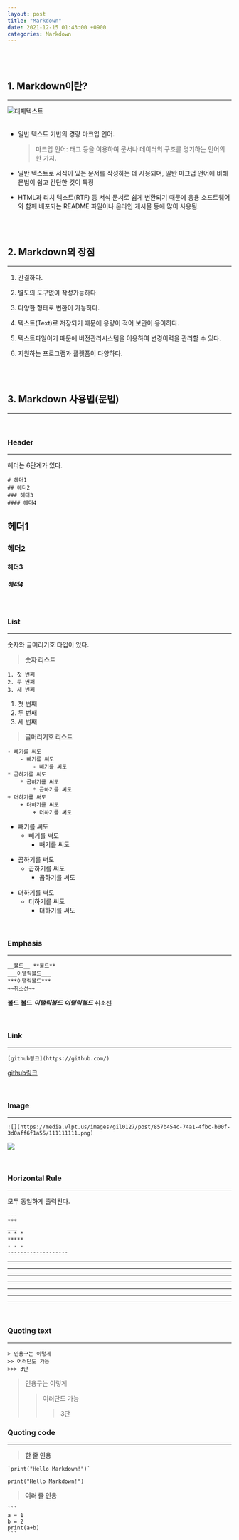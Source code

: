 ```yaml
---
layout: post
title: "Markdown"
date: 2021-12-15 01:43:00 +0900
categories: Markdown
---
```


<br>
<br>

## **1. Markdown이란?**
---
![대체텍스트](https://upload.wikimedia.org/wikipedia/commons/thumb/4/48/Markdown-mark.svg/1200px-Markdown-mark.svg.png)
<br>
<br>


*  일반 텍스트 기반의 경량 마크업 언어. 
    > 마크업 언어:  태그 등을 이용하여 문서나 데이터의 구조를 명기하는 언어의 한 가지.

* 일반 텍스트로 서식이 있는 문서를 작성하는 데 사용되며, 일반 마크업 언어에 비해 문법이 쉽고 간단한 것이 특징

* HTML과 리치 텍스트(RTF) 등 서식 문서로 쉽게 변환되기 때문에 응용 소프트웨어와 함께 배포되는 README 파일이나 온라인 게시물 등에 많이 사용됨.

<br>
<br>

## **2. Markdown의 장점**
---   

1. 간결하다.

2. 별도의 도구없이 작성가능하다

3. 다양한 형태로 변환이 가능하다.

4. 텍스트(Text)로 저장되기 때문에 용량이 적어 보관이 용이하다.

5. 텍스트파일이기 때문에 버전관리시스템을 이용하여 변경이력을 관리할 수 있다.

6. 지원하는 프로그램과 플랫폼이 다양하다.

<br>
<br>


## **3. Markdown 사용법(문법)**
---

<br>

### Header
---
헤더는 6단계가 있다.
```
# 헤더1
## 헤더2
### 헤더3
#### 헤더4
```

## 헤더1
### 헤더2
#### 헤더3
##### 헤더4

<br>

### List
---
숫자와 글머리기호 타입이 있다.
> **숫자 리스트**
```
1. 첫 번째
2. 두 번째
3. 세 번째
```
1. 첫 번째
2. 두 번째
3. 세 번째

> **글머리기호 리스트**
```
- 빼기를 써도
    - 빼기를 써도
        - 빼기를 써도
* 곱하기를 써도
    * 곱하기를 써도
        * 곱하기를 써도
+ 더하기를 써도
    + 더하기를 써도
        + 더하기를 써도
```
- 빼기를 써도
    - 빼기를 써도
        - 빼기를 써도
* 곱하기를 써도
    * 곱하기를 써도
        * 곱하기를 써도
+ 더하기를 써도
    + 더하기를 써도
        + 더하기를 써도

<br>

### Emphasis
---
```
__볼드__ **볼드**
___이탤릭볼드___
***이탤릭볼드***
~~취소선~~
```
__볼드__ **볼드**
___이탤릭볼드___
***이탤릭볼드***
~~취소선~~

<br>

### Link
---
```
[github링크](https://github.com/)
```
[github링크](https://github.com/)

<br>

### Image
---
```
![](https://media.vlpt.us/images/gil0127/post/857b454c-74a1-4fbc-b00f-3d0aff6f1a55/111111111.png)
```
![](https://media.vlpt.us/images/gil0127/post/857b454c-74a1-4fbc-b00f-3d0aff6f1a55/111111111.png)

<br>

### Horizontal Rule
---
모두 동일하게 출력된다.
```
---
***
___
* * *
*****
- - -
-------------------
```
---
***
___
* * *
*****
- - -
-------------------

<br>

### Quoting text
---
```
> 인용구는 이렇게
>> 여러단도 가능
>>> 3단
```
> 인용구는 이렇게
>> 여러단도 가능
>>> 3단

### Quoting code
---
> **한 줄 인용**
```
`print("Hello Markdown!")`
```
`print("Hello Markdown!")`

> **여러 줄 인용**

    ```
    a = 1
    b = 2
    print(a+b)
    ```
